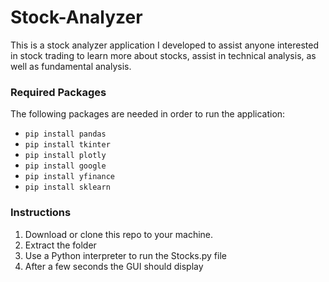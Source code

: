 # Stock-Analyzer

This is a stock analyzer application I developed to assist anyone interested in stock trading to learn more about stocks, assist in technical analysis, as well as fundamental analysis.

### Required Packages

The following packages are needed in order to run the application:
* `pip install pandas`
* `pip install tkinter`
* `pip install plotly`
* `pip install google`
* `pip install yfinance`
* `pip install sklearn`

### Instructions

1. Download or clone this repo to your machine.
2. Extract the folder
3. Use a Python interpreter to run the Stocks.py file
4. After a few seconds the GUI should display
